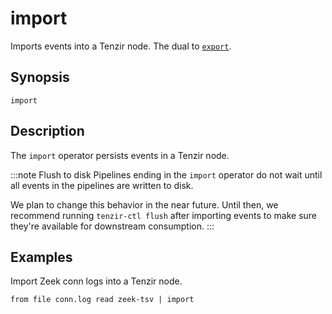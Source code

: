 # import

Imports events into a Tenzir node. The dual to [`export`](../sources/export.md).

## Synopsis

```
import
```

## Description

The `import` operator persists events in a Tenzir node.

:::note Flush to disk
Pipelines ending in the `import` operator do not wait until all events in the
pipelines are written to disk.

We plan to change this behavior in the near future. Until then, we recommend
running `tenzir-ctl flush` after importing events to make sure they're available
for downstream consumption.
:::

## Examples

Import Zeek conn logs into a Tenzir node.

```
from file conn.log read zeek-tsv | import
```
